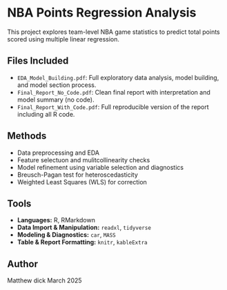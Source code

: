 # NBA Points Regression Analysis
This project explores team-level NBA game statistics to predict total points scored using multiple linear regression.

## Files Included
- `EDA_Model_Building.pdf`: Full exploratory data analysis, model building, and model section process.
- `Final_Report_No_Code.pdf`: Clean final report with interpretation and model summary (no code).
- `Final_Report_With_Code.pdf`: Full reproducible version of the report including all R code.

## Methods
- Data preprocessing and EDA
- Feature selectuon and mulitcollinearity checks
- Model refinement using variable selection and diagnostics
- Breusch-Pagan test for heteroscedasticity
- Weighted Least Squares (WLS) for correction

## Tools
- **Languages:** R, RMarkdown
- **Data Import & Manipulation:** `readxl`, `tidyverse`
- **Modeling & Diagnostics:** `car`, `MASS`
- **Table & Report Formatting:** `knitr`, `kableExtra`

## Author
Matthew dick
March 2025


